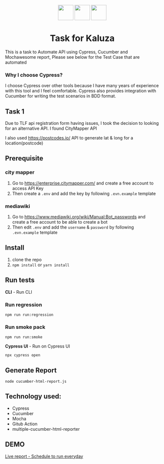  <p align="center">
  <img height="50px" src="https://miro.medium.com/max/7200/1*Jkb_tsMBOvL6wQ8bzldu8Q.png" />
  <img height="50px" src="https://icons-for-free.com/iconfiles/png/512/vscode+icons+type+cucumber-1324451271508264840.png" />
  <img height="50px" src="https://cdn.iconscout.com/icon/free/png-256/mocha-1-1175012.png" />
 </p>
<h1 align="center">Task for Kaluza</h1>

This is a task to Automate API using Cypress, Cucumber and Mochawesome report, Please see below for the Test Case that are automated 

### Why I choose Cypress? 
I choose Cypress over other tools because I have many years of experience with this tool and I feel comfortable.
Cypress also provides integration with Cucumber for writing the test scenarios in BDD format. 


## Task 1
Due to TLF api registration form having issues, I took the decision to looking for an alternative API. 
I found CityMapper API

I also used https://postcodes.io/ API to generate lat & long for a location(postcode)

## Prerequisite

### city mapper
1. Go to https://enterprise.citymapper.com/ and create a free account to access API Key
2. Then create a `.env` and add the key by following `.evn.example` template

### mediawiki
1. Go to https://www.mediawiki.org/wiki/Manual:Bot_passwords and create a free account to be able to create a bot
2. Then edit `.env` and add the `username` & `password` by following `.evn.example` template

## Install

1.  clone the repo
2.  `npm install` or 	`yarn install`


## Run tests
**CLI** - Run CLI
### Run regression 
 
```
npm run run:regression
```

### Run smoke pack 
 
```
npm run run:smoke
```
**Cypress UI** - Run on Cypress UI
 
```
npx cypress open
```

## Generate Report
```
node cucumber-html-report.js  
```
## Technology used:

 - Cypress 
 - Cucumber
 - Mocha
 - Gitub Action
 - multiple-cucumber-html-reporter

## DEMO
[Live report - Schedule to run everyday ](https://pirasanthan-jesugeevegan.github.io/amt-kaluza/)
